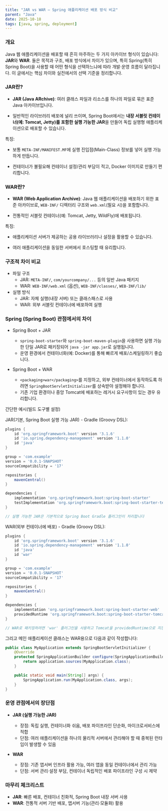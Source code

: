 ```yaml
---
title: "JAR vs WAR — Spring 애플리케이션 배포 방식 비교"
parent: "Java"
date: 2025-10-18
tags: [java, spring, deployment]
---
```


### 개요

Java 웹 애플리케이션을 배포할 때 흔히 마주하는 두 가지 아카이브 형식이 있습니다: **JAR**와 **WAR**. 둘은 목적과 구조, 배포 방식에서 차이가 있으며, 특히 Spring(특히 Spring Boot)을 사용할 때 어떤 형식을 선택하느냐에 따라 개발·운영 흐름이 달라집니다. 이 글에서는 핵심 차이와 실전에서의 선택 기준을 정리합니다.

### JAR란?

- **JAR (Java ARchive)**: 여러 클래스 파일과 리소스를 하나의 파일로 묶은 표준 Java 아카이브입니다.

- 일반적인 라이브러리 배포에 널리 쓰이며, Spring Boot에서는 **내장 서블릿 컨테이너(예: Tomcat, Jetty)를 포함한 실행 가능한 JAR**을 만들어 독립 실행형 애플리케이션으로 배포할 수 있습니다.

특징:

- 보통 `META-INF/MANIFEST.MF`에 실행 진입점(Main-Class) 정보를 넣어 실행 가능하게 만듭니다.

- 컨테이너가 불필요해 컨테이너 설정/관리 부담이 적고, Docker 이미지로 만들기 편리합니다.

### WAR란?

- **WAR (Web Application Archive)**: Java 웹 애플리케이션을 배포하기 위한 표준 아카이브로, `WEB-INF/` 디렉터리 구조와 `web.xml`(필요 시)을 포함합니다.

- 전통적인 서블릿 컨테이너(예: Tomcat, Jetty, WildFly)에 배포됩니다.

특징:

- 애플리케이션 서버가 제공하는 공용 라이브러리나 설정을 활용할 수 있습니다.

- 여러 애플리케이션을 동일한 서버에서 호스팅할 때 유리합니다.

### 구조적 차이 비교

- 파일 구조
  - JAR: `META-INF/`, `com/yourcompany/...` 등의 일반 Java 패키지
  - WAR: `WEB-INF/web.xml` (옵션), `WEB-INF/classes/`, `WEB-INF/lib/`
- 실행 방식
  - JAR: 자체 실행(내장 서버) 또는 클래스패스로 사용
  - WAR: 외부 서블릿 컨테이너에 배포하여 실행

### Spring (Spring Boot) 관점에서의 차이

- Spring Boot + JAR
  - `spring-boot-starter`와 `spring-boot-maven-plugin`을 사용하면 실행 가능한 단일 JAR로 패키징되어 `java -jar app.jar`로 실행됩니다.
  - 운영 환경에서 컨테이너화(예: Docker)를 통해 빠르게 배포/스케일링하기 좋습니다.

- Spring Boot + WAR
  - `<packaging>war</packaging>`를 지정하고, 외부 컨테이너에서 동작하도록 하려면 `SpringBootServletInitializer`를 상속받아 설정해야 합니다.
  - 기존 기업 환경이나 중앙 Tomcat에 배포하는 레거시 요구사항이 있는 경우 유리합니다.

간단한 예시(빌드 도구별 설정)

JAR(기본, Spring Boot 실행 가능 JAR) - Gradle (Groovy DSL):

```groovy
plugins {
    id 'org.springframework.boot' version '3.1.6'
    id 'io.spring.dependency-management' version '1.1.0'
    id 'java'
}

group = 'com.example'
version = '0.0.1-SNAPSHOT'
sourceCompatibility = '17'

repositories {
    mavenCentral()
}

dependencies {
    implementation 'org.springframework.boot:spring-boot-starter'
    testImplementation 'org.springframework.boot:spring-boot-starter-test'
}

// 실행 가능한 JAR은 기본적으로 Spring Boot Gradle 플러그인이 처리합니다
```

WAR(외부 컨테이너에 배포) - Gradle (Groovy DSL):

```groovy
plugins {
    id 'org.springframework.boot' version '3.1.6'
    id 'io.spring.dependency-management' version '1.1.0'
    id 'java'
    id 'war'
}

group = 'com.example'
version = '0.0.1-SNAPSHOT'
sourceCompatibility = '17'

repositories {
    mavenCentral()
}

dependencies {
    implementation 'org.springframework.boot:spring-boot-starter-web'
    providedRuntime 'org.springframework.boot:spring-boot-starter-tomcat'
}

// WAR로 패키징하려면 'war' 플러그인을 사용하고 Tomcat을 providedRuntime으로 지정합니다
```

그리고 메인 애플리케이션 클래스는 WAR용으로 다음과 같이 작성합니다:

```java
public class MyApplication extends SpringBootServletInitializer {
    @Override
    protected SpringApplicationBuilder configure(SpringApplicationBuilder application) {
        return application.sources(MyApplication.class);
    }

    public static void main(String[] args) {
        SpringApplication.run(MyApplication.class, args);
    }
}
```

### 운영 관점에서의 장단점

- **JAR (실행 가능한 JAR)**
  - 장점: 독립 실행, 컨테이너화 쉬움, 배포 파이프라인 단순화, 마이크로서비스에 적합
  - 단점: 여러 애플리케이션을 하나의 물리적 서버에서 관리해야 할 때 중복된 런타임이 발생할 수 있음

- **WAR**
  - 장점: 기존 앱서버 인프라 활용 가능, 여러 앱을 동일 컨테이너에서 관리 가능
  - 단점: 서버 관리·설정 부담, 컨테이너 독립적인 배포 파이프라인 구성 시 제약

### 마무리 체크리스트

- **JAR**: 빠른 배포, 컨테이너 친화적, Spring Boot 내장 서버 사용
- **WAR**: 전통적 서버 기반 배포, 앱서버 기능(관리·모듈화) 활용
